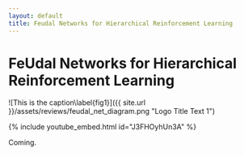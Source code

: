 ```yaml
---
layout: default
title: Feudal Networks for Hierarchical Reinforcement Learning
---
```

# FeUdal Networks for Hierarchical Reinforcement Learning

![This is the caption\label{fig1}]({{ site.url }}/assets/reviews/feudal_net_diagram.png "Logo Title Text 1")

{% include youtube_embed.html id="J3FHOyhUn3A" %}

Coming. 
